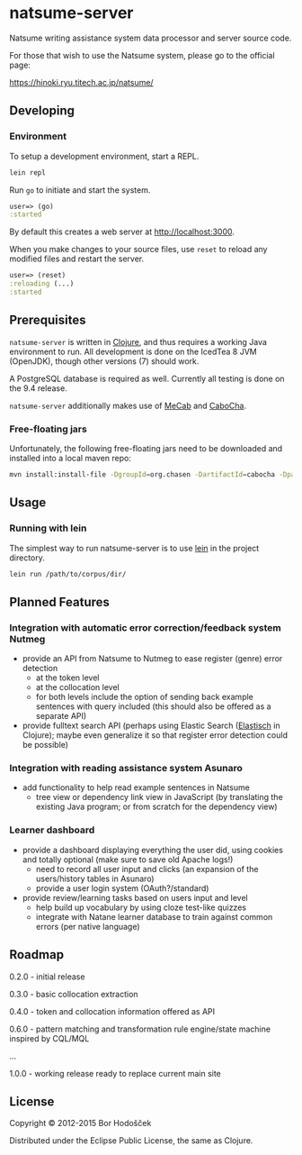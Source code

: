 # natsume-server

Natsume writing assistance system data processor and server source code.

For those that wish to use the Natsume system, please go to the official page:

<https://hinoki.ryu.titech.ac.jp/natsume/>

## Developing

### Environment

To setup a development environment, start a REPL.

```sh
lein repl
```

Run `go` to initiate and start the system.

```clojure
user=> (go)
:started
```

By default this creates a web server at <http://localhost:3000>.

When you make changes to your source files, use `reset` to reload any
modified files and restart the server.

```clojure
user=> (reset)
:reloading (...)
:started
```

## Prerequisites

`natsume-server` is written in [Clojure](http://clojure.org/), and thus requires a working Java environment to run.
All development is done on the IcedTea 8 JVM (OpenJDK), though other versions (7) should work.

A PostgreSQL database is required as well.
Currently all testing is done on the 9.4 release.

`natsume-server` additionally makes use of [MeCab](https://taku910.github.io/mecab/) and [CaboCha](https://taku910.github.io/cabocha/).

### Free-floating jars

Unfortunately, the following free-floating jars need to be downloaded and installed into a local maven repo:

```bash
mvn install:install-file -DgroupId=org.chasen -DartifactId=cabocha -Dpackaging=jar -Dversion=0.66 -Dfile=/usr/share/java/cabocha/CaboCha.jar -DgeneratePom=true
```

## Usage

### Running with lein

The simplest way to run natsume-server is to use [lein](https://github.com/technomancy/leiningen) in the project directory.

```bash
lein run /path/to/corpus/dir/
```

## Planned Features

### Integration with automatic error correction/feedback system Nutmeg

- provide an API from Natsume to Nutmeg to ease register (genre) error detection
    - at the token level
    - at the collocation level
    - for both levels include the option of sending back example sentences with query included (this should also be offered as a separate API)
- provide fulltext search API (perhaps using Elastic Search ([Elastisch](https://github.com/clojurewerkz/elastisch) in Clojure); maybe even generalize it so that register error detection could be possible)

### Integration with reading assistance system Asunaro

- add functionality to help read example sentences in Natsume
    - tree view or dependency link view in JavaScript (by translating the existing Java program; or from scratch for the dependency view)

### Learner dashboard

- provide a dashboard displaying everything the user did, using cookies and totally optional (make sure to save old Apache logs!)
    - need to record all user input and clicks (an expansion of the users/history tables in Asunaro)
    - provide a user login system (OAuth?/standard)
- provide review/learning tasks based on users input and level
    - help build up vocabulary by using cloze test-like quizzes
    - integrate with Natane learner database to train against common errors (per native language)

## Roadmap

0.2.0 - initial release

0.3.0 - basic collocation extraction

0.4.0 - token and collocation information offered as API

0.6.0 - pattern matching and transformation rule engine/state machine inspired by CQL/MQL

...

1.0.0 - working release ready to replace current main site

## License

Copyright © 2012-2015 Bor Hodošček

Distributed under the Eclipse Public License, the same as Clojure.
